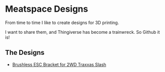 # Meatspace Designs

From time to time I like to create designs for 3D printing.

I want to share them, and Thingiverse has become a trainwreck. So Github it is!

## The Designs

- [Brushless ESC Bracket for 2WD Traxxas Slash](BrushlessESCBracketFor2WDTraxxasSlash/)

